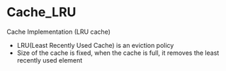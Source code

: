 # Cache_LRU
Cache Implementation (LRU cache)

- LRU(Least Recently Used Cache) is an eviction policy
- Size of the cache is fixed, when the cache is full, it removes the least recently used element